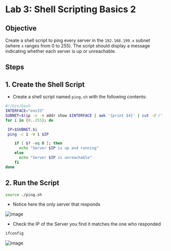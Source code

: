 # Lab 3: Shell Scripting Basics 2  

## Objective  
Create a shell script to ping every server in the `192.168.199.x` subnet (where `x` ranges from 0 to 255). The script should display a message indicating whether each server is up or unreachable.  

## Steps  

## 1. Create the Shell Script  
- Create a shell script named `ping.sh` with the following contents:  

```bash
#!/bin/bash
INTERFACE="ens33"
SUBNET=$(ip -o -4 addr show $INTERFACE | awk '{print $4}' | cut -d'/' -f1 | cut -d'.' -f1-3)
for i in {0..255}; do

 IP=$SUBNET.$i
 ping -c 1 -W 1 $IP

    if [ $? -eq 0 ]; then
      echo "Server $IP is up and running"
    else
      echo "Server $IP is unreachable"
    fi
done
```
## 2. Run the Script
```bash
source ./ping.sh
```
- Notice here the only server that responds
  
![image](https://github.com/user-attachments/assets/85e92ba1-6c1d-40fa-8089-6ef252528db9)

- Check the IP of the Server you find it matches the one who responded 
```bash
ifconfig
```
![image](https://github.com/user-attachments/assets/b616a267-64f9-4856-8f5c-b997a9840586)




